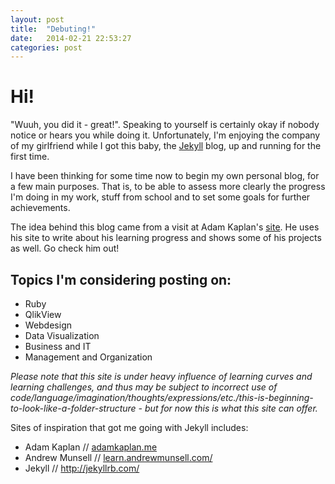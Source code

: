 ```yaml
---
layout: post
title:  "Debuting!"
date:   2014-02-21 22:53:27
categories: post
---
```


<h1>Hi!</h1>

"Wuuh, you did it - great!". Speaking to yourself is certainly okay if nobody notice or hears you while doing it. Unfortunately, I'm enjoying the company of my girlfriend while I got this baby, the <a href="http://www.jekyllrb.com/">Jekyll</a> blog, up and running for the first time.

I have been thinking for some time now to begin my own personal blog, for a few main purposes. That is, to be able to assess more clearly the progress I'm doing in my work, stuff from school and to set some goals for further achievements.

The idea behind this blog came from a visit at Adam Kaplan's <a href="http://www.adamkaplan.me/">site</a>. He uses his site to write about his learning progress and shows some of his projects as well. Go check him out!

<h2>Topics I'm considering posting on:</h2>
<ul>
	<li>Ruby</li>
	<li>QlikView</li>
	<li>Webdesign</li>
	<li>Data Visualization</li>
	<li>Business and IT</li>
	<li>Management and Organization</li>
</ul>

<i>Please note that this site is under heavy influence of learning curves and learning challenges, and thus may be subject to incorrect use of code/language/imagination/thoughts/expressions/etc./this-is-beginning-to-look-like-a-folder-structure - but for now this is what this site can offer.</i>

Sites of inspiration that got me going with Jekyll includes:
<ul>
	<li>Adam Kaplan // <a href="http://www.adamkaplan.me/">adamkaplan.me</a></li>
	<li>Andrew Munsell // <a href="http://learn.andrewmunsell.com/">learn.andrewmunsell.com/</a></li>
	<li>Jekyll // <a href="http://jekyllrb.com/">http://jekyllrb.com/</a></li>
</ul>